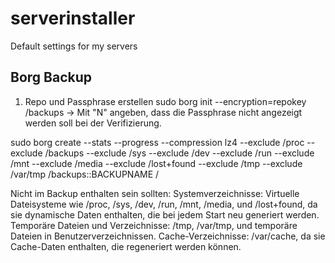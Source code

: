 # serverinstaller
Default settings for my servers

## Borg Backup
1. Repo und Passphrase erstellen
sudo borg init --encryption=repokey /backups
-> Mit "N" angeben, dass die Passphrase nicht angezeigt werden soll bei der Verifizierung.

sudo borg create --stats --progress --compression lz4 --exclude /proc --exclude /backups --exclude /sys --exclude /dev --exclude /run --exclude /mnt --exclude /media --exclude /lost+found --exclude /tmp --exclude /var/tmp /backups::BACKUPNAME / 


Nicht im Backup enthalten sein sollten:
Systemverzeichnisse: Virtuelle Dateisysteme wie /proc, /sys, /dev, /run, /mnt, /media, und /lost+found, da sie dynamische Daten enthalten, die bei jedem Start neu generiert werden.
Temporäre Dateien und Verzeichnisse: /tmp, /var/tmp, und temporäre Dateien in Benutzerverzeichnissen.
Cache-Verzeichnisse: /var/cache, da sie Cache-Daten enthalten, die regeneriert werden können.
